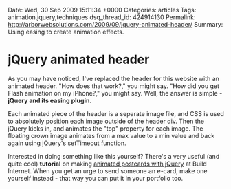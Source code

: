 Date: Wed, 30 Sep 2009 15:11:34 +0000
Categories: articles
Tags: animation,jquery,techniques
dsq_thread_id: 424914130
Permalink: http://arborwebsolutions.com/2009/09/jquery-animated-header/
Summary: Using easing to create animation effects.

# jQuery animated header

As you may have noticed, I've replaced the header for this website with
an animated header. "How does that work?," you might say. "How did you
get Flash animation on my iPhone?," you might say. Well, the answer is
simple -**jQuery and its easing plugin**. 

Each animated piece of the
header is a separate image file, and CSS is used to absolutely position
each image outside of the header div. Then the jQuery kicks in, and
animates the "top" property for each image. The floating crown image
animates from a max value to a min value and back again using jQuery's
setTimeout function. 

Interested in doing something like this yourself?
There's a very useful (and quite cool) **tutorial** on making [animated
postcards with jQuery][] at Build Internet. When you get an urge to send
someone an e-card, make one yourself instead - that way you can put it
in your portfolio too.

  [animated postcards with jQuery]: http://buildinternet.com/2009/08/crafting-an-animated-postcard-with-jquery/
    "Crafting an Animated Postcard with jQuery | Build Internet!"
